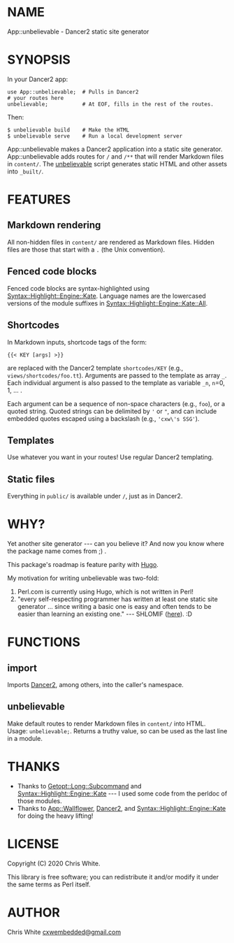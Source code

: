 # NAME

App::unbelievable - Dancer2 static site generator

# SYNOPSIS

In your Dancer2 app:

    use App::unbelievable;  # Pulls in Dancer2
    # your routes here
    unbelievable;           # At EOF, fills in the rest of the routes.

Then:

    $ unbelievable build    # Make the HTML
    $ unbelievable serve    # Run a local development server

App::unbelievable makes a Dancer2 application into a static site generator.
App::unbelievable adds routes for `/` and `/**` that will render Markdown
files in `content/`.  The [unbelievable](https://metacpan.org/pod/unbelievable) script generates static HTML
and other assets into `_built/`.

# FEATURES

## Markdown rendering

All non-hidden files in `content/` are rendered as Markdown files.
Hidden files are those that start with a `.` (the Unix convention).

## Fenced code blocks

Fenced code blocks are syntax-highlighted using
[Syntax::Highlight::Engine::Kate](https://metacpan.org/pod/Syntax::Highlight::Engine::Kate).  Language names are the lowercased
versions of the module suffixes in
[Syntax::Highlight::Engine::Kate::All](https://metacpan.org/source/MANWAR/Syntax-Highlight-Engine-Kate-0.14/lib/Syntax/Highlight/Engine/Kate/All.pm).

## Shortcodes

In Markdown inputs, shortcode tags of the form:

    {{< KEY [args] >}}

are replaced with the Dancer2 template `shortcodes/KEY` (e.g.,
`views/shortcodes/foo.tt`).  Arguments are passed to the template as array
`_`.  Each individual argument is also passed to the template as variable
`_n`, `n`=0, 1, ... .

Each argument can be a sequence of non-space characters (e.g., `foo`), or
a quoted string.  Quoted strings can be delimited by `'` or `"`, and can
include embedded quotes escaped using a backslash (e.g., `'cxw\'s SSG'`).

## Templates

Use whatever you want in your routes!  Use regular Dancer2 templating.

## Static files

Everything in `public/` is available under `/`, just as in Dancer2.

# WHY?

Yet another site generator --- can you believe it?  And now you know where
the package name comes from ;) .

This package's roadmap is feature parity with [Hugo](https://gohugo.io/).

My motivation for writing unbelievable was two-fold:

1. Perl.com is currently using Hugo, which is not written in Perl!
2. "every self-respecting programmer has written at least one static site
generator ... since writing a basic one is easy and often tends to be easier
than learning an existing one." --- SHLOMIF
([here](http://web-cpan.shlomifish.org/latemp/)).  :D

# FUNCTIONS

## import

Imports [Dancer2](https://metacpan.org/pod/Dancer2), among others, into the caller's namespace.

## unbelievable

Make default routes to render Markdown files in `content/` into HTML.
Usage: `unbelievable;`.  Returns a truthy value, so can be used as the
last line in a module.

# THANKS

- Thanks to [Getopt::Long::Subcommand](https://metacpan.org/pod/Getopt::Long::Subcommand) and [Syntax::Highlight::Engine::Kate](https://metacpan.org/pod/Syntax::Highlight::Engine::Kate) ---
I used some code from the perldoc of those modules.
- Thanks to [App::Wallflower](https://metacpan.org/pod/App::Wallflower), [Dancer2](https://metacpan.org/pod/Dancer2), and
[Syntax::Highlight::Engine::Kate](https://metacpan.org/pod/Syntax::Highlight::Engine::Kate) for doing the heavy lifting!

# LICENSE

Copyright (C) 2020 Chris White.

This library is free software; you can redistribute it and/or modify
it under the same terms as Perl itself.

# AUTHOR

Chris White <cxwembedded@gmail.com>
